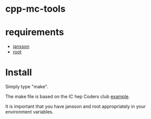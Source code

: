 cpp-mc-tools
============

requirements
============
* [jansson](http://www.digip.org/jansson/) 
* [root](http://root.cern.ch/drupal/)

Install
=======

Simply type "make".

The make file is based on the IC hep Coders club [example](https://github.com/ichep-coders-club/Bits-n-Pieces/blob/master/makefiles.d/makefile.multi_exe%2Blib).

It is important that you have jansson and root appropriately in your environment variables.

